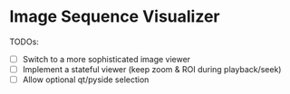 # Image Sequence Visualizer

TODOs:
* [ ] Switch to a more sophisticated image viewer
* [ ] Implement a stateful viewer (keep zoom & ROI during playback/seek)
* [ ] Allow optional qt/pyside selection